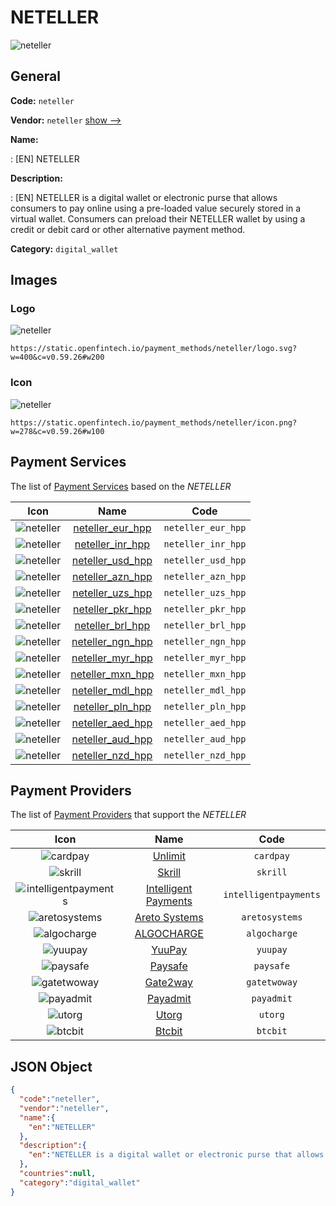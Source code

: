 
# NETELLER 
![neteller](https://static.openfintech.io/payment_methods/neteller/logo.svg?w=400&c=v0.59.26#w200)  

## General 
**Code:** `neteller` 
 
**Vendor:** `neteller` [show -->](/vendors/neteller/) 
 
**Name:** 
 
:	[EN] NETELLER 
 
**Description:** 
 
: [EN] NETELLER is a digital wallet or electronic purse that allows consumers to pay online using a pre-loaded value securely stored in a virtual wallet. Consumers can preload their NETELLER wallet by using a credit or debit card or other alternative payment method. 
 
**Category:** `digital_wallet` 
 

## Images 

### Logo 
![neteller](https://static.openfintech.io/payment_methods/neteller/logo.svg?w=400&c=v0.59.26#w200)  

```
https://static.openfintech.io/payment_methods/neteller/logo.svg?w=400&c=v0.59.26#w200
```  

### Icon 
![neteller](https://static.openfintech.io/payment_methods/neteller/icon.png?w=278&c=v0.59.26#w100)  

```
https://static.openfintech.io/payment_methods/neteller/icon.png?w=278&c=v0.59.26#w100
```  

## Payment Services 
 
The list of [Payment Services](/payment-services/) based on the _NETELLER_ 

|Icon|Name|Code| 
|:---:|:---:|:---:| 
|![neteller](https://static.openfintech.io/payment_methods/neteller/icon.png?w=278&c=v0.59.26#w100) |[neteller_eur_hpp](/payment-services/neteller_eur_hpp/)|`neteller_eur_hpp`| 
|![neteller](https://static.openfintech.io/payment_methods/neteller/icon.png?w=278&c=v0.59.26#w100) |[neteller_inr_hpp](/payment-services/neteller_inr_hpp/)|`neteller_inr_hpp`| 
|![neteller](https://static.openfintech.io/payment_methods/neteller/icon.png?w=278&c=v0.59.26#w100) |[neteller_usd_hpp](/payment-services/neteller_usd_hpp/)|`neteller_usd_hpp`| 
|![neteller](https://static.openfintech.io/payment_methods/neteller/icon.png?w=278&c=v0.59.26#w100) |[neteller_azn_hpp](/payment-services/neteller_azn_hpp/)|`neteller_azn_hpp`| 
|![neteller](https://static.openfintech.io/payment_methods/neteller/icon.png?w=278&c=v0.59.26#w100) |[neteller_uzs_hpp](/payment-services/neteller_uzs_hpp/)|`neteller_uzs_hpp`| 
|![neteller](https://static.openfintech.io/payment_methods/neteller/icon.png?w=278&c=v0.59.26#w100) |[neteller_pkr_hpp](/payment-services/neteller_pkr_hpp/)|`neteller_pkr_hpp`| 
|![neteller](https://static.openfintech.io/payment_methods/neteller/icon.png?w=278&c=v0.59.26#w100) |[neteller_brl_hpp](/payment-services/neteller_brl_hpp/)|`neteller_brl_hpp`| 
|![neteller](https://static.openfintech.io/payment_methods/neteller/icon.png?w=278&c=v0.59.26#w100) |[neteller_ngn_hpp](/payment-services/neteller_ngn_hpp/)|`neteller_ngn_hpp`| 
|![neteller](https://static.openfintech.io/payment_methods/neteller/icon.png?w=278&c=v0.59.26#w100) |[neteller_myr_hpp](/payment-services/neteller_myr_hpp/)|`neteller_myr_hpp`| 
|![neteller](https://static.openfintech.io/payment_methods/neteller/icon.png?w=278&c=v0.59.26#w100) |[neteller_mxn_hpp](/payment-services/neteller_mxn_hpp/)|`neteller_mxn_hpp`| 
|![neteller](https://static.openfintech.io/payment_methods/neteller/icon.png?w=278&c=v0.59.26#w100) |[neteller_mdl_hpp](/payment-services/neteller_mdl_hpp/)|`neteller_mdl_hpp`| 
|![neteller](https://static.openfintech.io/payment_methods/neteller/icon.png?w=278&c=v0.59.26#w100) |[neteller_pln_hpp](/payment-services/neteller_pln_hpp/)|`neteller_pln_hpp`| 
|![neteller](https://static.openfintech.io/payment_methods/neteller/icon.png?w=278&c=v0.59.26#w100) |[neteller_aed_hpp](/payment-services/neteller_aed_hpp/)|`neteller_aed_hpp`| 
|![neteller](https://static.openfintech.io/payment_methods/neteller/icon.png?w=278&c=v0.59.26#w100) |[neteller_aud_hpp](/payment-services/neteller_aud_hpp/)|`neteller_aud_hpp`| 
|![neteller](https://static.openfintech.io/payment_methods/neteller/icon.png?w=278&c=v0.59.26#w100) |[neteller_nzd_hpp](/payment-services/neteller_nzd_hpp/)|`neteller_nzd_hpp`| 
 

## Payment Providers 
 
The list of [Payment Providers](/payment-providers/) that support the _NETELLER_ 

|Icon|Name|Code| 
|:---:|:---:|:---:| 
|![cardpay](https://static.openfintech.io/payment_providers/cardpay/icon.svg?w=278&c=v0.59.26#w100) |[Unlimit](/payment-providers/cardpay/)|`cardpay`| 
|![skrill](https://static.openfintech.io/payment_providers/skrill/icon.svg?w=278&c=v0.59.26#w100) |[Skrill](/payment-providers/skrill/)|`skrill`| 
|![intelligentpayments](https://static.openfintech.io/payment_providers/intelligentpayments/icon.png?w=278&c=v0.59.26#w100) |[Intelligent Payments](/payment-providers/intelligentpayments/)|`intelligentpayments`| 
|![aretosystems](https://static.openfintech.io/payment_providers/aretosystems/icon.png?w=278&c=v0.59.26#w100) |[Areto Systems](/payment-providers/aretosystems/)|`aretosystems`| 
|![algocharge](https://static.openfintech.io/payment_providers/algocharge/icon.png?w=278&c=v0.59.26#w100) |[ALGOCHARGE](/payment-providers/algocharge/)|`algocharge`| 
|![yuupay](https://static.openfintech.io/payment_providers/yuupay/icon.png?w=278&c=v0.59.26#w100) |[YuuPay ](/payment-providers/yuupay/)|`yuupay`| 
|![paysafe](https://static.openfintech.io/payment_providers/paysafe/icon.svg?w=278&c=v0.59.26#w100) |[Paysafe](/payment-providers/paysafe/)|`paysafe`| 
|![gatetwoway](https://static.openfintech.io/payment_providers/gatetwoway/icon.svg?w=278&c=v0.59.26#w100) |[Gate2way](/payment-providers/gatetwoway/)|`gatetwoway`| 
|![payadmit](https://static.openfintech.io/payment_providers/payadmit/icon.svg?w=278&c=v0.59.26#w100) |[Payadmit](/payment-providers/payadmit/)|`payadmit`| 
|![utorg](https://static.openfintech.io/payment_providers/utorg/icon.png?w=278&c=v0.59.26#w100) |[Utorg](/payment-providers/utorg/)|`utorg`| 
|![btcbit](https://static.openfintech.io/payment_providers/btcbit/icon.png?w=278&c=v0.59.26#w100) |[Btcbit](/payment-providers/btcbit/)|`btcbit`| 
 

## JSON Object 

```json
{
  "code":"neteller",
  "vendor":"neteller",
  "name":{
    "en":"NETELLER"
  },
  "description":{
    "en":"NETELLER is a digital wallet or electronic purse that allows consumers to pay online using a pre-loaded value securely stored in a virtual wallet. Consumers can preload their NETELLER wallet by using a credit or debit card or other alternative payment method."
  },
  "countries":null,
  "category":"digital_wallet"
}
```  
